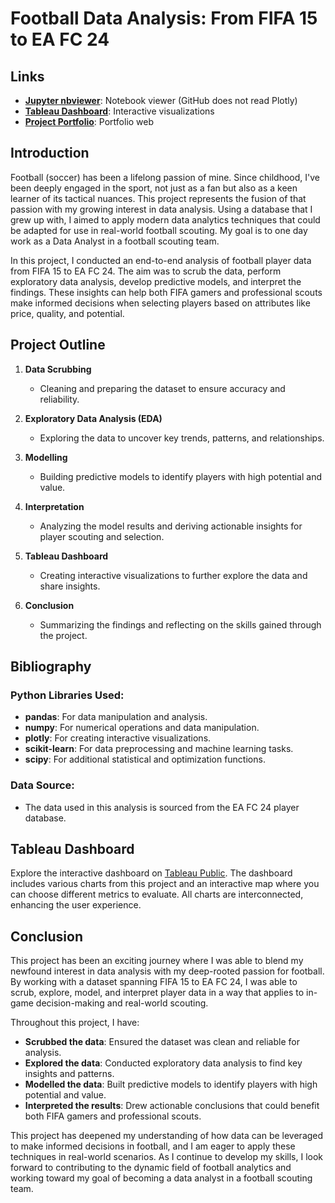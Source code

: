 # Football Data Analysis: From FIFA 15 to EA FC 24

## Links

- [**Jupyter nbviewer**](https://nbviewer.org/github/miweb0/EAFC_24_Data_Analysis_End-to-End_Project/blob/main/EAFC24_End2End_Project.ipynb): Notebook viewer (GitHub does not read Plotly)
- [**Tableau Dashboard**](https://public.tableau.com/app/profile/miguel.tello/viz/TableauProject_17241256666710/Dashboard1): Interactive visualizations
- [**Project Portfolio**](https://www.datascienceportfol.io/migueltello): Portfolio web

## Introduction

Football (soccer) has been a lifelong passion of mine. Since childhood, I've been deeply engaged in the sport, not just as a fan but also as a keen learner of its tactical nuances. This project represents the fusion of that passion with my growing interest in data analysis. Using a database that I grew up with, I aimed to apply modern data analytics techniques that could be adapted for use in real-world football scouting. My goal is to one day work as a Data Analyst in a football scouting team.

In this project, I conducted an end-to-end analysis of football player data from FIFA 15 to EA FC 24. The aim was to scrub the data, perform exploratory data analysis, develop predictive models, and interpret the findings. These insights can help both FIFA gamers and professional scouts make informed decisions when selecting players based on attributes like price, quality, and potential.

## Project Outline

1. **Data Scrubbing**
   - Cleaning and preparing the dataset to ensure accuracy and reliability.
   
2. **Exploratory Data Analysis (EDA)**
   - Exploring the data to uncover key trends, patterns, and relationships.

3. **Modelling**
   - Building predictive models to identify players with high potential and value.

4. **Interpretation**
   - Analyzing the model results and deriving actionable insights for player scouting and selection.

5. **Tableau Dashboard**
   - Creating interactive visualizations to further explore the data and share insights.

6. **Conclusion**
   - Summarizing the findings and reflecting on the skills gained through the project.

## Bibliography

### Python Libraries Used:
- **pandas**: For data manipulation and analysis.
- **numpy**: For numerical operations and data manipulation.
- **plotly**: For creating interactive visualizations.
- **scikit-learn**: For data preprocessing and machine learning tasks.
- **scipy**: For additional statistical and optimization functions.

### Data Source:
- The data used in this analysis is sourced from the EA FC 24 player database.

## Tableau Dashboard

Explore the interactive dashboard on [Tableau Public](https://public.tableau.com/app/profile/miguel.tello/viz/TableauProject_17241256666710/Dashboard1). The dashboard includes various charts from this project and an interactive map where you can choose different metrics to evaluate. All charts are interconnected, enhancing the user experience.

## Conclusion

This project has been an exciting journey where I was able to blend my newfound interest in data analysis with my deep-rooted passion for football. By working with a dataset spanning FIFA 15 to EA FC 24, I was able to scrub, explore, model, and interpret player data in a way that applies to in-game decision-making and real-world scouting.

Throughout this project, I have:

- **Scrubbed the data**: Ensured the dataset was clean and reliable for analysis.
- **Explored the data**: Conducted exploratory data analysis to find key insights and patterns.
- **Modelled the data**: Built predictive models to identify players with high potential and value.
- **Interpreted the results**: Drew actionable conclusions that could benefit both FIFA gamers and professional scouts.

This project has deepened my understanding of how data can be leveraged to make informed decisions in football, and I am eager to apply these techniques in real-world scenarios. As I continue to develop my skills, I look forward to contributing to the dynamic field of football analytics and working toward my goal of becoming a data analyst in a football scouting team.
